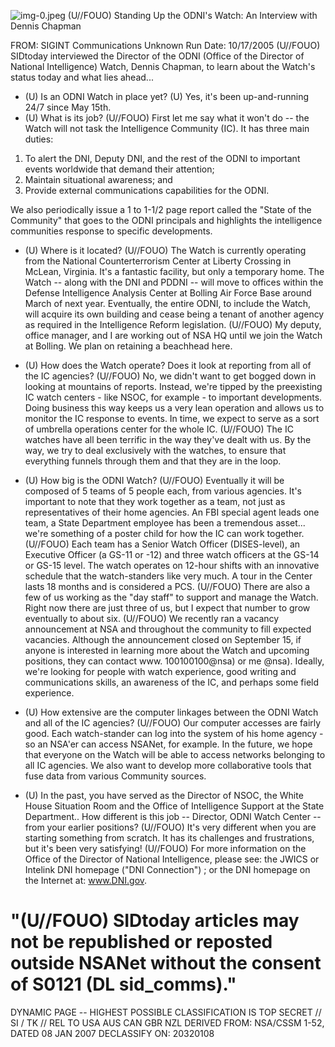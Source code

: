 ![img-0.jpeg](img-0.jpeg)
(U//FOUO) Standing Up the ODNI's Watch: An Interview with Dennis Chapman

FROM: SIGINT Communications
Unknown
Run Date: 10/17/2005
(U//FOUO) SIDtoday interviewed the Director of the ODNI (Office of the Director of National Intelligence) Watch, Dennis Chapman, to learn about the Watch's status today and what lies ahead...

- (U) Is an ODNI Watch in place yet?
(U) Yes, it's been up-and-running 24/7 since May 15th.
- (U) What is its job?
(U//FOUO) First let me say what it won't do -- the Watch will not task the Intelligence Community (IC). It has three main duties:

1. To alert the DNI, Deputy DNI, and the rest of the ODNI to important events worldwide that demand their attention;
2. Maintain situational awareness; and
3. Provide external communications capabilities for the ODNI.

We also periodically issue a 1 to 1-1/2 page report called the "State of the Community" that goes to the ODNI principals and highlights the intelligence communities response to specific developments.

- (U) Where is it located?
(U//FOUO) The Watch is currently operating from the National Counterterrorism Center at Liberty Crossing in McLean, Virginia. It's a fantastic facility, but only a temporary home. The Watch -- along with the DNI and PDDNI -- will move to offices within the Defense Intelligence Analysis Center at Bolling Air Force Base around March of next year. Eventually, the entire ODNI, to include the Watch, will acquire its own building and cease being a tenant of another agency as required in the Intelligence Reform legislation.
(U//FOUO) My deputy, office manager, and I are working out of NSA HQ until we join the Watch at Bolling. We plan on retaining a beachhead here.
- (U) How does the Watch operate? Does it look at reporting from all of the IC agencies?
(U//FOUO) No, we didn't want to get bogged down in looking at mountains of reports. Instead, we're tipped by the preexisting IC watch centers - like NSOC, for example - to important developments. Doing business this way keeps us a very lean operation and allows us to monitor the IC response to events. In time, we expect to serve as a sort of umbrella operations center for the whole IC.
(U//FOUO) The IC watches have all been terrific in the way they've dealt with us. By the way, we try to deal exclusively with the watches, to ensure that everything funnels through them and that they are in the loop.
- (U) How big is the ODNI Watch?
(U//FOUO) Eventually it will be composed of 5 teams of 5 people each, from various agencies. It's important to note that they work together as a team, not just as representatives of their home agencies. An FBI special agent leads one team, a State Department employee has been a
tremendous asset... we're something of a poster child for how the IC can work together.
(U//FOUO) Each team has a Senior Watch Officer (DISES-level), an Executive Officer (a GS-11 or -12) and three watch officers at the GS-14 or GS-15 level. The watch operates on 12-hour shifts with an innovative schedule that the watch-standers like very much. A tour in the Center lasts 18 months and is considered a PCS.
(U//FOUO) There are also a few of us working as the "day staff" to support and manage the Watch. Right now there are just three of us, but I expect that number to grow eventually to about six.
(U//FOUO) We recently ran a vacancy announcement at NSA and throughout the community to fill expected vacancies. Although the announcement closed on September 15, if anyone is interested in learning more about the Watch and upcoming positions, they can contact www. 100100100@nsa) or me @nsa). Ideally, we're looking for people with watch experience, good writing and communications skills, an awareness of the IC, and perhaps some field experience.

- (U) How extensive are the computer linkages between the ODNI Watch and all of the IC agencies?
(U//FOUO) Our computer accesses are fairly good. Each watch-stander can log into the system of his home agency - so an NSA'er can access NSANet, for example. In the future, we hope that everyone on the Watch will be able to access networks belonging to all IC agencies. We also want to develop more collaborative tools that fuse data from various Community sources.
- (U) In the past, you have served as the Director of NSOC, the White House Situation Room and the Office of Intelligence Support at the State Department.. How different is this job -- Director, ODNI Watch Center -- from your earlier positions?
(U//FOUO) It's very different when you are starting something from scratch. It has its challenges and frustrations, but it's been very satisfying!
(U//FOUO) For more information on the Office of the Director of National Intelligence, please see:
the JWICS or Intelink DNI homepage ("DNI Connection") ;
or
the DNI homepage on the Internet at: www.DNI.gov.


# "(U//FOUO) SIDtoday articles may not be republished or reposted outside NSANet without the consent of S0121 (DL sid_comms)." 

DYNAMIC PAGE -- HIGHEST POSSIBLE CLASSIFICATION IS
TOP SECRET // SI / TK // REL TO USA AUS CAN GBR NZL
DERIVED FROM: NSA/CSSM 1-52, DATED 08 JAN 2007 DECLASSIFY ON: 20320108
